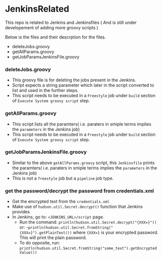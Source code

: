# JenkinsRelated

This repo is related to Jenkins and Jenkinsfiles ( And is still under developement of adding more groovy scripts )

Below is the files and their descrption for the files.

- deleteJobs.groovy
- getAllParams.groovy
- getJobParamsJenkinsFile.groovy

### deleteJobs.groovy

- This groovy file is for deleting the jobs present in the Jenkins.
- Script expects a string parameter which later in the script converted to list and used in the further steps.
- This script needs to be executed in a `Freestyle` job under `build` section of `Execute System groovy script` step.
  
### getAllParams.groovy

- This script lists all the paramters( i.e. paraters in smiple terms implies the `parameters` in the Jenkins job)
- This script needs to be executed in a `Freestyle` job under `build` section of `Execute System groovy script` step.
 
### getJobParamsJenkinsFile.groovy

- Similar to the above `getAllParams.groovy` script, this `Jenkinsfile` prints the paramters( i.e. paraters in smiple terms implies the `parameters` in the Jenkins job)
- This is not a `freestyle` job but a `pipeline` job type.

### get the password/decrypt the password from credentials.xml
 - Get the encrypted text from the `credentials.xml`
 - Make use of `hudson.util.Secret.decrypt()` function that Jenkins provides
 -  In Jenkins, go to: `<JENKINS_URL>/script` page.
    - Run the command: `println(hudson.util.Secret.decrypt("{XXX=}"))`
      or:
    -`println(hudson.util.Secret.fromString("{XXX=}").getPlainText())`
          where `{XXX=}` is your encrypted password. This will print the plain password.
    - To do opposite, run:
      `println(hudson.util.Secret.fromString("some_text").getEncryptedValue())`
